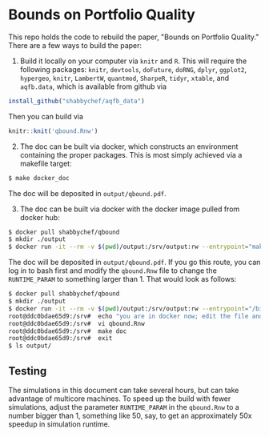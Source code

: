 
# Bounds on Portfolio Quality

This repo holds the code to rebuild the paper, "Bounds on Portfolio Quality." 
There are a few ways to build the paper:

1. Build it locally on your computer via `knitr` and `R`. This will require
the following packages:
`knitr`, `devtools`, `doFuture`, `doRNG`, `dplyr`, `ggplot2`, `hypergeo`, `knitr`, `LambertW`, 
`quantmod`, `SharpeR`, `tidyr`, `xtable`, 
and `aqfb.data`, which is available from github via
```r
install_github("shabbychef/aqfb_data")
```
Then you can build via
```r
knitr::knit('qbound.Rnw')
```

2. The doc can be built via docker, which constructs an environment containing the proper
	 packages. This is most simply achieved via a makefile target:
```bash
$ make docker_doc
```
The doc will be deposited in `output/qbound.pdf`.

3. The doc can be built via docker with the docker image pulled from docker hub:
 ```bash
$ docker pull shabbychef/qbound
$ mkdir ./output
$ docker run -it --rm -v $(pwd)/output:/srv/output:rw --entrypoint="make" shabbychef/qbound "doc"
```
The doc will be deposited in `output/qbound.pdf`. If you go this route, you can
log in to bash first and modify the `qbound.Rnw` file to change the
`RUNTIME_PARAM` to something larger than 1. That would look as follows:

 ```bash
$ docker pull shabbychef/qbound
$ mkdir ./output
$ docker run -it --rm -v $(pwd)/output:/srv/output:rw --entrypoint="/bin/bash" shabbychef/qbound "-i"
root@ddc0bdae65d9:/srv#  echo "you are in docker now; edit the file and run"
root@ddc0bdae65d9:/srv#  vi qbound.Rnw
root@ddc0bdae65d9:/srv#  make doc
root@ddc0bdae65d9:/srv#  exit
$ ls output/
```


## Testing

The simulations in this document can take several hours, but can take advantage of multicore
machines. To speed up the build with fewer simulations, adjust the parameter
`RUNTIME_PARAM` in the `qbound.Rnw` to a number bigger than 1, something like 50, say,
to get an approximately 50x speedup in simulation runtime. 



